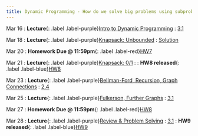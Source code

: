 ```yaml
---
title: Dynamic Programming - How do we solve big problems using subproblems? 
---
```


Mar 16
: **Lecture**{: .label .label-purple}[Intro to Dynamic Programming](#)
  : [3.1](#)

Mar 18
: **Lecture**{: .label .label-purple}[Knapsack: Unbounded](#)
  : [Solution](#)

Mar 20
: **Homework Due @ 11:59pm**{: .label .label-red}[HW7](#)

Mar 21
: **Lecture**{: .label .label-purple}[Knapsack: 0/1](#)
  :
: **HW8 released**{: .label .label-blue}[HW8](#)

Mar 23
: **Lecture**{: .label .label-purple}[Bellman-Ford, Recursion, Graph Connections](#)
  : [2.4](#)

Mar 25
: **Lecture**{: .label .label-purple}[Fulkerson, Further Graphs](#)
  : [3.1](#)

Mar 27
: **Homework Due @ 11:59pm**{: .label .label-red}[HW8](#)

Mar 28
: **Lecture**{: .label .label-purple}[Review & Problem Solving](#)
  : [3.1](#)
: **HW9 released**{: .label .label-blue}[HW9](#)